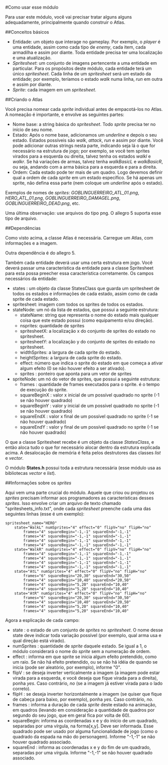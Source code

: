 #Como usar esse módulo

Para usar este módulo, você vai precisar tratar alguns alguns adequadamente, principalmente quando construir o Atlas.

##Conceitos básicos

- Entidade: um objeto que interage no gameplay. Por exemplo, o *player* é uma entidade, assim como cada tipo de *enemy*, cada item, cada armadilha e assim por diante. Toda entidade precisa ter uma localização e uma atualização.
- *Spritesheet*: um conjunto de imagens pertencente a uma entidade em particular. Para os propósitos deste módulo, cada entidade terá um único *spritesheet*. Cada linha de um *spritesheet* será um estado da entidade; por exemplo, teríamos o estado *walk* numa linha, *run* em outra e assim por diante.
- *Sprite*: cada imagem em um *spritesheet*.

##Criando o Atlas

Você precisa nomear cada *sprite* individual antes de empacotá-los no Atlas. A nomeação é importante, e envolve as seguintes partes:

- Nome base: a string básica do *spritesheet*. Todo *sprite* precisa ter no início de seu nome.
- Estado: Após o nome base, adicionamos um *underline* e depois o seu estado. Estados possíveis são *walk*, *attack*, *run* e assim por diante. Você pode adicionar outras strings nesta parte, indicando seja lá o que for necessário na estrutura de jogo; por exemplo, se você tem sprites virados para a esquerda ou direita, talvez tenha os estados *walkl* e *walkr*. Se há variações de armas, talvez tenha *walkBasicL* e *walkBasicR*, ou seja, andando com a arma básica para a esquerda e para a direita.
- Ordem: Cada estado pode ter mais de um quadro. Logo devemos definir qual a ordem de cada *sprite* em um estado específico. Se há apenas um sprite, não defina essa parte (nem coloque um *underline* após o estado).

Exemplos de nomes de *sprites*: *GOBLINGUERREIRO_ATL_01.png*, *HERO_ATL_01.png*, *GOBLINGUERREIRO_DAMAGEL.png*, *GOBLINGUERREIRO_DEAD.png*, etc.

Uma última observação: use arquivos do tipo png. O allegro 5 suporta esse tipo de arquivo.

##Dependências

Como visto acima, a classe Atlas é necessária. Carregue um Atlas, com informações e a imagem.

Outra dependência é do allegro 5.

Também cada entidade deverá usar uma certa estrutura em jogo. Você deverá passar uma característica da entidade para a classe Spritesheet para esta possa preecher essa característica corretamente. Os campos necessários da entidade:

- states : um objeto da classe StatesClass que guarda um spritesheet de todos os estados e informações de cada estado, assim como de cada sprite de cada estado.
- spritesheet: imagem com todos os sprites de todos os estados.
- stateNode: um nó da lista de estados, que possui a seguinte estrutura:
    - stateName: string que representa o nome do estado mais qualquer coisa que este estado possui (como equipamento e/ou direção).
    - nsprites: quantidade de sprites
    - spritesheetX: a localização x do conjunto de sprites do estado no spritesheet.
    - spritesheetY: a localização y do conjunto de sprites do estado no spritesheet.
    - widthSprites: a largura de cada sprite do estado.
    - heightSprites: a largura de cada sprite do estado.
    - effect: número que indica o sprite do estado em que começa a ativar algum efeito (0 se não houver efeito a ser ativado).
    - sprites : ponteiro que aponta para um vetor de sprites
- spriteNode: um nó do vetor de sprites, que possui a seguinte estrutura:
    - frames : quantidade de frames executados para o sprite. é o tempo de execução do sprite.
    - squareBeginX : valor x inicial de um possível quadrado no sprite (-1 se não houver quadrado)
    - squareBeginY : valor y inicial de um possível quadrado no sprite (-1 se não houver quadrado)
    - squareEndX : valor x final de um possível quadrado no sprite (-1 se não houver quadrado)
    - squareEndY : valor y final de um possível quadrado no sprite (-1 se não houver quadrado)

O que a classe Spritesheet recebe é um objeto da classe *StatesClass*, e então aloca tudo o que for necessário alocar dentro da estrutura explicada acima. A desalocação de memória é feita pelos destrutores das classes *list* e *vector*.

O módulo **States.h** possui toda a estrutura necessária (esse módulo usa as bibliotecas *vector* e *list*).

##Informações sobre os *sprites*

Aqui vem uma parte crucial do módulo. Aquele que criou ou projetou os *sprites* precisam informar aos programadores as características desses *sprites*. Isso envolve criar um arquivo de texto chamado "spritesheets_info.txt", onde cada *spritesheet* preenche cada uma das seguintes linhas (esse é um exemplo):

```
spritesheet_name="HERO"
    state="WalkL" numSprites="4" effect="0" flipV="no" flipH="no"
        frames="4" squareBegin="-1,-1" squareEnd="-1,-1"
        frames="4" squareBegin="-1,-1" squareEnd="-1,-1"
        frames="4" squareBegin="-1,-1" squareEnd="-1,-1"
        frames="4" squareBegin="-1,-1" squareEnd="-1,-1"
    state="WalkR" numSprites="4" effect="0" flipV="no" flipH="no"
        frames="4" squareBegin="-1,-1" squareEnd="-1,-1"
        frames="4" squareBegin="-1,-1" squareEnd="-1,-1"
        frames="4" squareBegin="-1,-1" squareEnd="-1,-1"
        frames="4" squareBegin="-1,-1" squareEnd="-1,-1"
    state="AtL" numSprites="4" effect="0" flipV="no" flipH="no"
        frames="6" squareBegin="20,30" squareEnd="30,50"
        frames="4" squareBegin="10,40" squareEnd="20,50"
        frames="4" squareBegin="5,20" squareEnd="10,40"
        frames="4" squareBegin="5,20" squareEnd="10,40"
    state="AtR" numSprites="4" effect="0" flipV="no" flipH="no"
        frames="6" squareBegin="20,30" squareEnd="30,50"
        frames="4" squareBegin="10,40" squareEnd="20,50"
        frames="4" squareBegin="5,20" squareEnd="10,40"
        frames="4" squareBegin="5,20" squareEnd="10,40"
```

Agora a esplicação de cada campo:

- state : o estado de um conjunto de *sprites* no *spritesheet*. O nome desse state deve indicar toda variação possível (por exemplo, qual arma usa e qual direção está virado).
- numSprites : quantidade de *sprite* daquele estado. Se igual a 1, o módulo considerará o nome do *sprite* sem a numeração de ordem.
- effect : informa em que sprite se inicia algum efeito pretendido, como um raio. Se não há efeito pretendido, ou se não há idéia de quando se inicia (pode ser aleatório, por exemplo), informe "0".
- flipV : se deseja inverter verticalmente a imagem (a imagem pode estar virada para a esquerda, e você deseja que fique virada para a direita), ponha *yes*. Caso contrário, *no* (se a imagem já estiver virada para o lado correto).
- flipH : se deseja inverter horizontalmente a imagem (se quiser que fique de cabeça para baixo, por exemplo), ponha *yes*. Caso contrário, *no*.
- frames : informa a duração de cada *sprite* deste estado na animação, em quadros (levando em consideração a quantidade de quadros por segundo do seu jogo, que em geral fica por volta de 60).
- squareBegin: informa as coordenadas x e y do início de um quadrado, separadas por uma vírgula, na forma[x,y]. Deve ser informada. Esse quadrado pode ser usado por alguma funcionalidade de jogo (como o quadrado da espada na mão do personagem). Informe "-1,-1" se não houver quadrado associado.
- squareEnd : informa as coordenadas x e y do fim de um quadrado, separadas por uma vírgula. Informe "-1,-1" se não houver quadrado associado.


